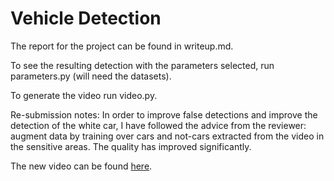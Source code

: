 # Vehicle Detection

The report for the project can be found in writeup.md.

To see the resulting detection  with the parameters selected, run parameters.py (will need the datasets).

To generate the video run video.py.

Re-submission notes:
In order to improve false detections and improve the detection of the white car, I have followed the advice from the reviewer: augment data by training over cars and not-cars extracted from the video in the sensitive areas. The quality has improved significantly. 

The new video can be found [here](https://youtu.be/YPxfV-PiQp0).